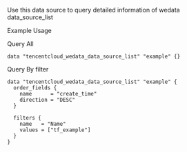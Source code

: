 Use this data source to query detailed information of wedata data_source_list

Example Usage

Query All

```hcl
data "tencentcloud_wedata_data_source_list" "example" {}
```

Query By filter

```hcl
data "tencentcloud_wedata_data_source_list" "example" {
  order_fields {
    name      = "create_time"
    direction = "DESC"
  }

  filters {
    name   = "Name"
    values = ["tf_example"]
  }
}
```